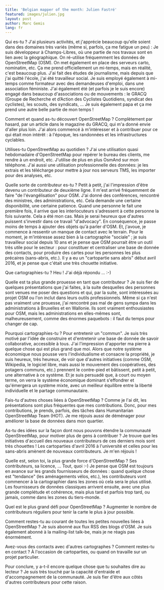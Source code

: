 ```yaml
---
title: 'Belgian mapper of the month: Julien Fastré'
featured: images/julien.jpg
layout: post
author: Marc Gemis
lang: fr
---
```


Qui es-tu ?
J'ai plusieurs activités, et j'apprécie beaucoup qu'elle soient dans des domaines très variés (même si, parfois, ça me fatigue un peu) : Je suis développeur à Champs-Libres, où une partie de nos travaux sont en lien avec la géographique. On ré-utilise fréquemment les données de OpenStreetMap (OSM). On met également en place des serveurs carto, nominatim, etc. Ça me prend officiellement un mi-temps, mais en réalité, c'est beaucoup plus. J'ai fait des études de journalisme, mais depuis que j'ai quitté l'école, j'ai été travailleur social. Je suis employé également à mi-temps comme formateur avec des demandeuses d'emploi, dans une association féministe. J'ai également été (et parfois je le suis encore) engagé dans beaucoup d'associations ou de mouvements : le GRACQ (Groupe de Recherche et d’Action des Cyclistes Quotidiens, syndicat des cyclistes), les scouts, des syndicats, ... Je suis également papa et ça me prend une autre belle partie de mon temps !

Comment et quand as-tu découvert OpenStreetMap ?
Complètement par hasard, par un article dans le magazine du GRACQ, qui m'a donné envie d'aller plus loin. J'ai alors commencé à m'intéresser et à contribuer pour ce qui était mon intérêt : à l'époque, les randonnées et les infrastructures cyclables.

Utilises-tu OpenStreetMap au quotidien ?
J'ai une utilisation quasi hebdomadaire d'OpenStreetMap pour repérer le bureau des clients, me rendre à un endroit, etc. J'utilise de plus en plus OsmAnd sur mon téléphone. J'ai aussi une utilisation professionnelle des données: je les extrais et les télécharge pour mettre à jour nos serveurs TMS, les importer pour des analyses, etc.

Quelle sorte de contributeur es-tu ?
Petit à petit, j'ai l'impression d'être devenu un contributeur de deuxième ligne. Il m'est arrivé fréquemment de faire "de l'évangélisation" pour OSM. J'ai donné des conférences, rencontré des ministres, des administrations, etc. Cela demande une certaine disponibilité, une certaine patience. Quand une personne le fait une première fois, il arrive que les interlocuteurs s'adressent à cette personne la fois suivante. Cela a été mon cas. Mais je serai heureux que d'autres puissent s'investir dans ce travail "d'advocacy". En conséquence, je passe moins de temps à ajouter des objets qu'à parler d'OSM. Et, j'avoue, je commence à ressentir un manque de contact avec le terrain.
Pour le moment, je m'intéresse assez bien à la cartographie "sociale" ; je suis travailleur social depuis 10 ans et je pense que OSM pourrait être un outil très utile pour le secteur : pour constituer et centraliser une base de donnée des contacts, pour produire des cartes pour les personnes les plus précaires (sans-abris, etc.).
Il y a eu un "cartopartie sans abris" début avril 2016, et je pense que c'était une très chouette initiative.

Que cartographies-tu ?
Heu ! J'ai déjà répondu ... :-)

Quelle est ta plus grande prouesse en tant que contributeur ?
Je suis fier de quelques présentations que j'ai faites, à la suite desquelles des personnes sont venues me poser des questions et qui, par la suite, sont intéressées au projet OSM ou l'on inclut dans leurs outils professionnels.
Même si ça n'est pas vraiment une prouesse, j'ai rencontré pas mal de gens sympa dans les administrations à Bruxelles et en Wallonie. Ils sont vraiment enthousiastes pour OSM, mais les administrations en elles-mêmes sont, malheureusement, comme des énormes paquebots : il faut du temps pour changer de cap.

Pourquoi cartographies-tu ? 
Pour entretenir un "commun". Je suis très motivé par l'idée de construire et d'entretenir une base de donnée de savoir collaborative, accessible à tous. J'ai l'impression d'apporter ma pierre à quelque chose qui est plus grand que moi.
Alors que notre système économique nous pousse vers l'individualisme et consacre la propriété, je suis heureux, très heureux, de voir que d'autres initiatives (comme OSM, Wikipedia, le logiciel libre, mais aussi le mouvement des coopératives, des potagers communs, etc.) prennent le contre-pied et bâtissent, petit à petit, une alternative à ce système.
Et je suis persuadé que, à court ou moyen terme, on verra le système économique dominant s'effondrer et qu'émergera un système mixte, avec un meilleur équilibre entre la liberté individuelle et le partage communautaire.

Fais-tu d'autres choses liées à OpenStreetMap ?
Comme je l'ai dit, les présentations sont plus fréquentes que mes contributions. Donc, pour mes contributions, je prends, parfois, des tâches dans Humanitarian OpenStreetMap Team (HOT). Je me réjouis aussi de déménager pour améliorer la base de données dans mon quartier.

As-tu des idées sur la façon dont nous pouvons étendre la communauté OpenStreetMap, pour motiver plus de gens à contribuer ?
Je trouve que les initiatives d'accueil des nouveaux contributeurs de ces derniers mois sont très chouettes !
Les cartoparties d'avril 2016 à l'université et celles pour les sans-abris amènent de nouveaux contributeurs. Je m'en réjouis !

Quelle est, selon toi, la plus grande force d'OpenStreetMap ?
Ses contributeurs, sa licence, ... Tout, quoi :-)
Je pense que OSM est toujours en avance sur les grands fournisseurs de données : quand quelque chose est "tendance" (les aménagements vélos, etc.), les contributeurs vont commencer à la cartographier dans les zones où cela sera le plus utilisé. Les fournisseurs de données classiques arrivent ensuite, avec une plus grande complétude et cohérence, mais plus tard et parfois trop tard, ou jamais, comme dans les zones du tiers-monde.

Quel est le plus grand défi pour OpenStreetMap ? 
Augmenter le nombre de contributeurs réguliers pour tenir la carte le plus à jour possible.

Comment restes-tu au courant de toutes les petites nouvelles liées à OpenStreetMap ? 
Je suis abonné aux flux RSS des blogs d'OSM. Je suis également abonné à la mailing-list talk-be, mais je ne réagis pas énormément.

Avez-vous des contacts avec d'autres cartographes ? Comment restes-tu en contact ?
À l'occasion de cartoparties, ou quand on travaille sur un projet particulier.

Pour conclure, y a-t-il encore quelque chose que tu souhaites dire au lecteur ?
Je suis très touché par la capacité d'entraide et d'accompagnement de la communauté. Je suis fier d'être aux côtés d'autres contributeurs pour cette raison.
